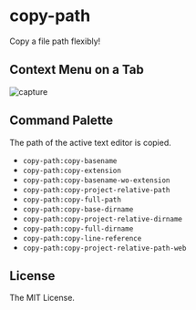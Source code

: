 # copy-path

Copy a file path flexibly!

## Context Menu on a Tab

![capture](https://raw.githubusercontent.com/s-shin/atom-copy-path/master/capture.png)

## Command Palette

The path of the active text editor is copied.

* `copy-path:copy-basename`
* `copy-path:copy-extension`
* `copy-path:copy-basename-wo-extension`
* `copy-path:copy-project-relative-path`
* `copy-path:copy-full-path`
* `copy-path:copy-base-dirname`
* `copy-path:copy-project-relative-dirname`
* `copy-path:copy-full-dirname`
* `copy-path:copy-line-reference`
* `copy-path:copy-project-relative-path-web`

## License

The MIT License.
